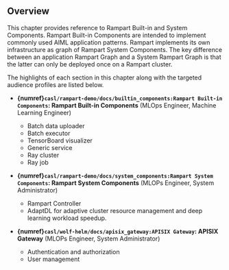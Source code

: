 ## Overview
This chapter provides reference to Rampart Built-in and System Components. Rampart Built-in Components are intended to implement commonly used AIML application patterns. Rampart implements its own infrastructure as graph of Rampart System Components. The key difference between an application Rampart Graph and a System Rampart Graph is that the latter can only be deployed once on a Rampart cluster.

The highlights of each section in this chapter along with the targeted audience profiles are listed below.
- **{numref}`casl/rampart-demo/docs/builtin_components:Rampart Built-in Components`: Rampart Built-in Components** (MLOps Engineer, Machine Learning Engineer)
  - Batch data uploader
  - Batch executor
  - TensorBoard visualizer
  - Generic service
  - Ray cluster
  - Ray job

- **{numref}`casl/rampart-demo/docs/system_components:Rampart System Components`: Rampart System Components** (MLOPs Engineer, System Administrator)
  - Rampart Controller
  - AdaptDL for adaptive cluster resource management and deep learning workload speedup.

- **{numref}`casl/wolf-helm/docs/apisix_gateway:APISIX Gateway`: APISIX Gateway** (MLOPs Engineer, System Administrator)
  - Authentication and authorization
  - User management

